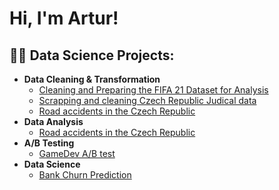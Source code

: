 <h1>Hi, I'm Artur!</h1>
<h2>👨‍💻 Data Science Projects:</h2>

- <b>Data Cleaning & Transformation</b>
  - [Cleaning and Preparing the FIFA 21 Dataset for Analysis](https://github.com/apereprosov/fifa21_cleaning)
  - [Scrapping and cleaning Czech Republic Judical data](https://github.com/apereprosov/judicial_analysis_cr)
  - [Road accidents in the Czech Republic](https://github.com/apereprosov/car-accident-cr/)
- <b>Data Analysis</b>
  - [Road accidents in the Czech Republic](https://github.com/apereprosov/car-accident-cr/)
- <b>A/B Testing</b>
  - [GameDev A/B test](https://github.com/apereprosov/ab-test-gamedev)
- <b>Data Science</b>
  - [Bank Churn Prediction](https://github.com/apereprosov/bank-churn-prediction)
  

